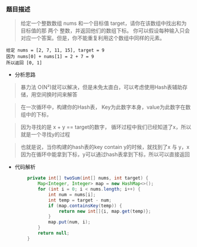 ### 题目描述

>给定一个整数数组 nums 和一个目标值 target，请你在该数组中找出和为目标值的那 两个 整数，并返回他们的数组下标。
>你可以假设每种输入只会对应一个答案。但是，你不能重复利用这个数组中同样的元素。
```
给定 nums = [2, 7, 11, 15], target = 9 
因为 nums[0] + nums[1] = 2 + 7 = 9
所以返回 [0, 1]
```

* 分析思路
> 暴力法 O(N²)就可以解决，但是未免太直白，可以考虑使用Hash表辅助存储，用空间换时间来解答

>在一次循环中，构建你的Hash表， Key为此数字本身，value为此数字在数组中的下标，

>因为寻找的是 x + y == target的数字， 循环过程中我们已经知道了x，所以就是一个寻找y的过程

>也就是说，当你构建的hash表的key contain y的时候，就找到了x 与 y，x因为在循环中能拿到下标，y可以通过hash表拿到下标，所以可以直接返回

* 代码解析

```java
        private int[] twoSum(int[] nums, int target) {
            Map<Integer, Integer> map = new HashMap<>();
            for (int i = 0; i < nums.length; i++) {
                int num = nums[i];
                int temp = target - num;
                if (map.containsKey(temp)) {
                    return new int[]{i, map.get(temp)};
                }
                map.put(num, i);
            }
            return null;
        }
```